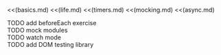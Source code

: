<<(basics.md)
<<(life.md)
<<(timers.md)
<<(mocking.md)
<<(async.md)

<div class="notes">TODO add beforeEach exercise</div>
<div class="notes">TODO mock modules</div>
<div class="notes">TODO watch mode</div>
<div class="notes">TODO add DOM testing library</div>

